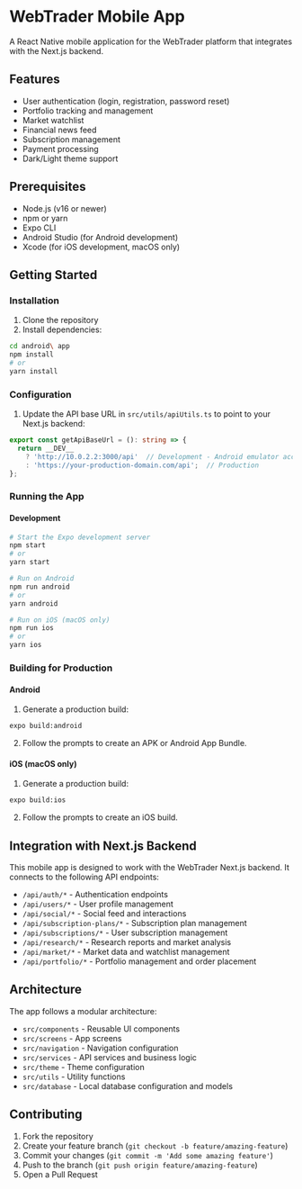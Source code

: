 # WebTrader Mobile App

A React Native mobile application for the WebTrader platform that integrates with the Next.js backend.

## Features

- User authentication (login, registration, password reset)
- Portfolio tracking and management
- Market watchlist
- Financial news feed
- Subscription management
- Payment processing
- Dark/Light theme support

## Prerequisites

- Node.js (v16 or newer)
- npm or yarn
- Expo CLI
- Android Studio (for Android development)
- Xcode (for iOS development, macOS only)

## Getting Started

### Installation

1. Clone the repository
2. Install dependencies:

```bash
cd android\ app
npm install
# or
yarn install
```

### Configuration

1. Update the API base URL in `src/utils/apiUtils.ts` to point to your Next.js backend:

```typescript
export const getApiBaseUrl = (): string => {
  return __DEV__ 
    ? 'http://10.0.2.2:3000/api'  // Development - Android emulator accessing localhost
    : 'https://your-production-domain.com/api';  // Production
};
```

### Running the App

#### Development

```bash
# Start the Expo development server
npm start
# or
yarn start

# Run on Android
npm run android
# or
yarn android

# Run on iOS (macOS only)
npm run ios
# or
yarn ios
```

### Building for Production

#### Android

1. Generate a production build:

```bash
expo build:android
```

2. Follow the prompts to create an APK or Android App Bundle.

#### iOS (macOS only)

1. Generate a production build:

```bash
expo build:ios
```

2. Follow the prompts to create an iOS build.

## Integration with Next.js Backend

This mobile app is designed to work with the WebTrader Next.js backend. It connects to the following API endpoints:

- `/api/auth/*` - Authentication endpoints
- `/api/users/*` - User profile management
- `/api/social/*` - Social feed and interactions
- `/api/subscription-plans/*` - Subscription plan management
- `/api/subscriptions/*` - User subscription management
- `/api/research/*` - Research reports and market analysis
- `/api/market/*` - Market data and watchlist management
- `/api/portfolio/*` - Portfolio management and order placement

## Architecture

The app follows a modular architecture:

- `src/components` - Reusable UI components
- `src/screens` - App screens
- `src/navigation` - Navigation configuration
- `src/services` - API services and business logic
- `src/theme` - Theme configuration
- `src/utils` - Utility functions
- `src/database` - Local database configuration and models

## Contributing

1. Fork the repository
2. Create your feature branch (`git checkout -b feature/amazing-feature`)
3. Commit your changes (`git commit -m 'Add some amazing feature'`)
4. Push to the branch (`git push origin feature/amazing-feature`)
5. Open a Pull Request
